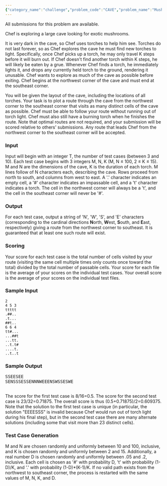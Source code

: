 ```yaml
---
{"category_name":"challenge","problem_code":"CAVE","problem_name":"Mushroom Cave","languages_supported":{"0":"C","1":"CPP14","2":"JAVA","3":"PYTH","4":"PYTH 3.5","5":"CS2","6":"PAS fpc","7":"PAS gpc","8":"RUBY","9":"PHP","10":"GO","11":"NODEJS","12":"HASK","13":"SCALA","14":"D","15":"PERL","16":"FORT","17":"WSPC","18":"ADA","19":"CAML","20":"ICK","21":"BF","22":"ASM","23":"CLPS","24":"PRLG","25":"ICON","26":"SCM qobi","27":"PIKE","28":"ST","29":"NICE","30":"LUA","31":"BASH","32":"NEM","33":"LISP sbcl","34":"LISP clisp","35":"SCM guile","36":"JS","37":"ERL","38":"TCL","39":"PERL6","40":"TEXT","41":"CLOJ","42":"FS"},"max_timelimit":0.85034,"source_sizelimit":50000,"problem_author":"pieguy","problem_tester":"gamabunta","date_added":"26-02-2011","tags":{"0":"challenge","1":"june11","2":"pieguy"},"editorial_url":"http://discuss.codechef.com/problems/CAVE","time":{"view_start_date":1307944762,"submit_start_date":1307944762,"visible_start_date":1307944714,"end_date":1735669800},"is_direct_submittable":false,"layout":"problem"}
---
```

<span class="solution-visible-txt">All submissions for this problem are available.</span><p>Chef is exploring a large cave looking for exotic mushrooms.

It is very dark in the cave, so Chef uses torches to help him see.
Torches do not last forever, so as Chef explores the cave he must find new torches to light.
Specifically, once Chef picks up a torch, he may only travel K steps before it will burn out.
If Chef doesn't find another torch within K steps, he will likely be eaten by a grue.
Whenever Chef finds a torch, he immediately lights it, and drops any currently held torch to the ground, rendering it unusable.
Chef wants to explore as much of the cave as possible before exiting.
Chef begins at the northwest corner of the cave and must end at the southeast corner.
</p>
<p>You will be given the layout of the cave, including the locations of all torches.
Your task is to plot a route through the cave from the northwest corner to the southeast corner that visits as many distinct cells of the cave as possible.
Chef must be able to follow your route without running out of torch light.  Chef must also still have a burning torch when he finishes the route.
Note that optimal routes are not required, and your submission will be scored relative to others' submissions.
Any route that leads Chef from the northwest corner to the southeast corner will be accepted.
</p>

<h3>Input</h3>
<p>Input will begin with an integer T, the number of test cases (between 3 and 10).
Each test case begins with 3 integers M, N, K (M, N ≤ 100, 2 ≤ K ≤ 15).
M and N are the dimensions of the cave, K is the duration of each torch.
M lines follow of N characters each, describing the cave.
Rows proceed from north to south, and columns from west to east.
A '.' character indicates an empty cell, a '#' character indicates an impassable cell, and a 't' character indicates a torch.
The cell in the northwest corner will always be a 't', and the cell in the southeast corner will never be '#'.
</p>

<h3>Output</h3>
<p>For each test case, output a string of 'N', 'W', 'S', and 'E' characters 
(corresponding to the cardinal directions <b>N</b>orth, <b>W</b>est, <b>S</b>outh, and <b>E</b>ast, respectively)
giving a route from the northwest corner to southeast.
It is guaranteed that at least one such route will exist.</p>

<h3>Scoring</h3>
<p>Your score for each test case is the total number of cells visited by your route
(visiting the same cell multiple times only counts once toward the total) divided by the total number of passable cells.
Your score for each file is the average of your scores on the individual test cases.
Your overall score is the average of your scores on the individual test files.
</p>

<h3>Sample Input</h3>
<pre><code>2
4 5 3
ttttt
.##..
.t...
##t..
6 6 4
tt#...
...##t
...tt.
..t.t#
....t.
..t..t
</code></pre>

<h3>Sample Output</h3>
<pre>SSEESEE
SENSSSESSENNNWEEENSWSSESWE

</pre>

<p>
The score for the first test case is 8/16=0.5.
The score for the second test case is 23/32=0.71875.
The overall score is thus (0.5+0.71875)/2=0.609375.
Note that the solution to the first test case is unique (in particular, the solution "EEEESSS" is invalid because Chef would run out of torch light during his final step), but in the second test case there are many alternate solutions
(including some that visit more than 23 distinct cells).
</p>

<h3>Test Case Generation</h3>
<p>
M and N are chosen randomly and uniformly between 10 and 100, inclusive,
and K is chosen randomly and uniformly between 2 and 15.
Additionally, a real number D is chosen randomly and uniformly between .05 and .2, inclusive.
Each cell is chosen as '#' with probability D, 't' with probability (1-D)/K, and '.' with probability (1-D)*(K-1)/K.
If no valid path exists from the northwest to southeast corner, the process is restarted with the same values of M, N, K, and D.
</p>